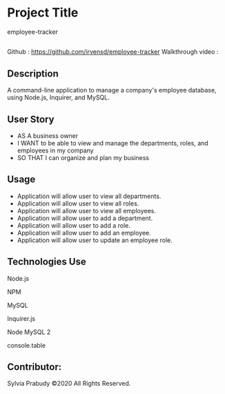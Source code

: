 # Project Title 
employee-tracker
## 
Github : https://github.com/irvensd/employee-tracker
Walkthrough video : 

 ## Description 
 A command-line application to manage a company's employee database, using Node.js, Inquirer, and MySQL.

## User Story
- AS A business owner
- I WANT to be able to view and manage the departments, roles, and employees in my company
- SO THAT I can organize and plan my business
## Usage
- Application will allow user to view all departments.
- Application will allow user to view all roles.
- Application will allow user to view all employees.
- Application will allow user to add a department.
- Application will allow user to add a role.
- Application will allow user to add an employee.
- Application will allow user to update an employee role.
    
## Technologies Use
Node.js

NPM

MySQL

Inquirer.js

Node MySQL 2

console.table

## Contributor:
Sylvia Prabudy ©2020 All Rights Reserved.